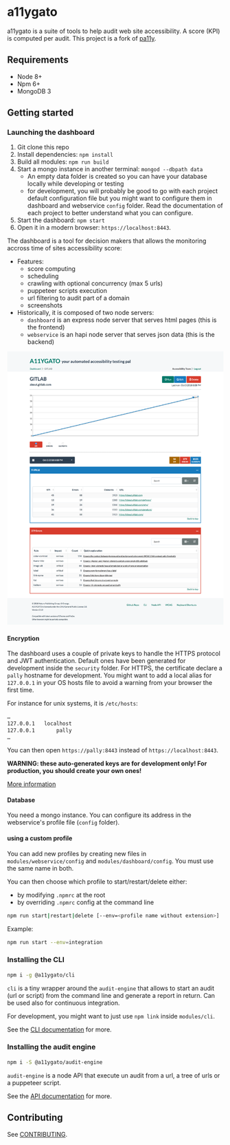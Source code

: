 
# a11ygato

a11ygato is a suite of tools to help audit web site accessibility. A score (KPI) is computed per audit. This project is a fork of [pa11y].

## Requirements

- Node 8+
- Npm 6+
- MongoDB 3

## Getting started

### Launching the dashboard

1. Git clone this repo 
2. Install dependencies: `npm install`
3. Build all modules: `npm run build`
4. Start a mongo instance in another terminal: `mongod --dbpath data`
    - An empty data folder is created so you can have your database locally while developing or testing 
    - for development, you will probably be good to go with each project default configuration file but you might want to configure them in dashboard and webservice `config` folder. Read the documentation of each project to better understand what you can configure. 
5. Start the dashboard: `npm start`
6. Open it in a modern browser: `https://localhost:8443`.

The dashboard is a tool for decision makers that allows the monitoring accross time of sites accessibility score:
  - Features:
    - score computing
    - scheduling
    - crawling with optional concurrency (max 5 urls)
    - puppeteer scripts execution
    - url filtering to audit part of a domain
    - screenshots
  - Historically, it is composed of two node servers:
    - `dashboard` is an express node server that serves html pages (this is the frontend)
    - `webservice` is an hapi node server that serves json data (this is the backend)
    
![dashboard](./modules/dashboard/overview.png)

#### Encryption

The dashboard uses a couple of private keys to handle the HTTPS protocol and JWT authentication.
Default ones have been generated for development inside the `security` folder. 
For HTTPS, the certificate declare a `pally` hostname for development. 
You might want to add a local alias for `127.0.0.1` in your OS hosts file to avoid a warning from your browser the first time.

For instance for unix systems, it is `/etc/hosts`:

```
…
127.0.0.1	localhost
127.0.0.1       pally
…
```

You can then open `https://pally:8443` instead of `https://localhost:8443`.

**WARNING: these auto-generated keys are for development only! For production, you should create your own ones!**

[More information](./Encryption.md)

#### Database

You need a mongo instance. You can configure its address in the webservice's profile file (`config` folder).

#### using a custom profile

You can add new profiles by creating new files in `modules/webservice/config` and `modules/dashboard/config`.
You must use the same name in both.

You can then choose which profile to start/restart/delete either:
- by modifying `.npmrc` at the root
- by overriding `.npmrc` config at the command line

```bash
npm run start|restart|delete [--env=<profile name without extension>]
``` 

Example:

```bash
npm run start --env=integration
``` 

### Installing the CLI

```bash
npm i -g @a11ygato/cli
```

`cli` is a tiny wrapper around the `audit-engine` that allows to start an audit (url or script) from the command line and generate a report in return.
Can be used also for continuous integration.

For development, you might want to just use `npm link` inside `modules/cli`. 

See the [CLI documentation](./modules/cli/README.md) for more.

### Installing the audit engine

```bash
npm i -S @a11ygato/audit-engine
```

`audit-engine` is a node API that execute un audit from a url, a tree of urls or a puppeteer script.

See the [API documentation](./modules/audit-engine/README.md) for more.

## Contributing

See [CONTRIBUTING](./CONTRIBUTING.md).



[pa11y]: https://github.com/pa11y/pa11y
